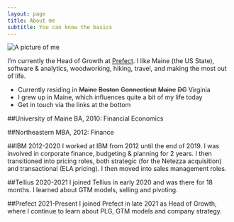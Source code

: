 ```yaml
---
layout: page
title: About me
subtitle: You can know the basics
---
```


![A picture of me](https://avatars.githubusercontent.com/u/88755934?v=4)

I’m currently the Head of Growth at [Prefect](https://www.prefect.io). I like Maine (the US State), software & analytics, woodworking, hiking, travel, and making the most out of life.

- Currently residing in <s>Maine</s> <s>Boston</s> <s>Connecticut</s> <s>Maine</s> <s>DC</s> Virginia
- I grew up in Maine, which influences quite a bit of my life today
- Get in touch via the links at the bottom

##University of Maine BA, 2010: Financial Economics

##Northeastern MBA, 2012: Finance

##IBM 2012-2020
I worked at IBM from 2012 until the end of 2019. I was involved in corporate finance, budgeting & planning for 2 years. I then transitioned into pricing roles, both strategic (for the Netezza acquisition) and transactional (ELA pricing). I then moved into sales management roles.

##Tellius 2020-2021
I joined Tellius in early 2020 and was there for 18 months. I learned about GTM models, selling and pivoting.

##Prefect 2021-Present
I joined Prefect in late 2021 as Head of Growth, where I continue to learn about PLG, GTM models and company strategy.
